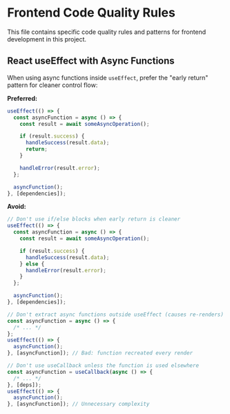 # Frontend Code Quality Rules

This file contains specific code quality rules and patterns for frontend development in this project.

## React useEffect with Async Functions

When using async functions inside `useEffect`, prefer the "early return" pattern for cleaner control flow:

**Preferred:**

```typescript
useEffect(() => {
  const asyncFunction = async () => {
    const result = await someAsyncOperation();

    if (result.success) {
      handleSuccess(result.data);
      return;
    }

    handleError(result.error);
  };

  asyncFunction();
}, [dependencies]);
```

**Avoid:**

```typescript
// Don't use if/else blocks when early return is cleaner
useEffect(() => {
  const asyncFunction = async () => {
    const result = await someAsyncOperation();

    if (result.success) {
      handleSuccess(result.data);
    } else {
      handleError(result.error);
    }
  };

  asyncFunction();
}, [dependencies]);

// Don't extract async functions outside useEffect (causes re-renders)
const asyncFunction = async () => {
  /* ... */
};
useEffect(() => {
  asyncFunction();
}, [asyncFunction]); // Bad: function recreated every render

// Don't use useCallback unless the function is used elsewhere
const asyncFunction = useCallback(async () => {
  /* ... */
}, [deps]);
useEffect(() => {
  asyncFunction();
}, [asyncFunction]); // Unnecessary complexity
```
